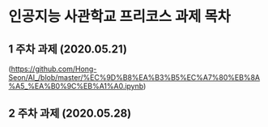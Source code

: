 # 인공지능 사관학교 프리코스 과제 목차

## 1 주차 과제 (2020.05.21)

(https://github.com/Hong-Seon/AI_/blob/master/%EC%9D%B8%EA%B3%B5%EC%A7%80%EB%8A%A5_%EA%B0%9C%EB%A1%A0.ipynb)

## 2 주차 과제 (2020.05.28)


